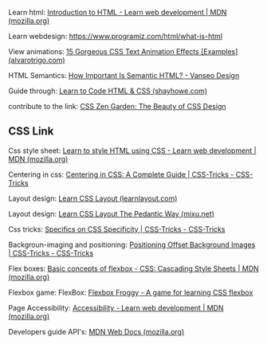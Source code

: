 Learn html: [Introduction to HTML - Learn web development | MDN (mozilla.org)](https://developer.mozilla.org/en-US/docs/Learn/HTML/Introduction_to_HTML)

Learn webdesign: https://www.programiz.com/html/what-is-html
  
View animations:  [15 Gorgeous CSS Text Animation Effects [Examples] (alvarotrigo.com)](https://alvarotrigo.com/blog/css-text-animations/#:~:text=15%20Amazing%20Text%20Animations%20with%20CSS%201%201.,Style%20CSS%20Text%20Animation%20Preview%20...%20More%20items)

HTML Semantics: [How Important Is Semantic HTML? - Vanseo Design](http://vanseodesign.com/web-design/semantic-html/)

Guide through: [Learn to Code HTML & CSS (shayhowe.com)](https://learn.shayhowe.com/html-css/)

contribute to the link:  [CSS Zen Garden: The Beauty of CSS Design](http://www.csszengarden.com/)


## CSS Link
Css style sheet: [Learn to style HTML using CSS - Learn web development | MDN (mozilla.org)](https://developer.mozilla.org/en-US/docs/Learn/CSS)

Centering in css: [Centering in CSS: A Complete Guide | CSS-Tricks - CSS-Tricks](https://css-tricks.com/centering-css-complete-guide/)

Layout design: [Learn CSS Layout (learnlayout.com)](https://learnlayout.com/)

Layout design: [Learn CSS Layout The Pedantic Way (mixu.net)](http://book.mixu.net/css/)

Css tricks: [Specifics on CSS Specificity | CSS-Tricks - CSS-Tricks](https://css-tricks.com/specifics-on-css-specificity/)

Backgroun-imaging and positioning: [Positioning Offset Background Images | CSS-Tricks - CSS-Tricks](https://css-tricks.com/positioning-offset-background-images/)

Flex boxes: [Basic concepts of flexbox - CSS: Cascading Style Sheets | MDN (mozilla.org)](https://developer.mozilla.org/en-US/docs/Web/CSS/CSS_Flexible_Box_Layout/Basic_Concepts_of_Flexbox)

Flexbox game: FlexBox: [Flexbox Froggy - A game for learning CSS flexbox](http://flexboxfroggy.com/)

Page Accessibility: [Accessibility - Learn web development | MDN (mozilla.org)](https://developer.mozilla.org/en-US/docs/Learn/Accessibility)





Developers guide API's: [MDN Web Docs (mozilla.org)](https://developer.mozilla.org/en-US/)



